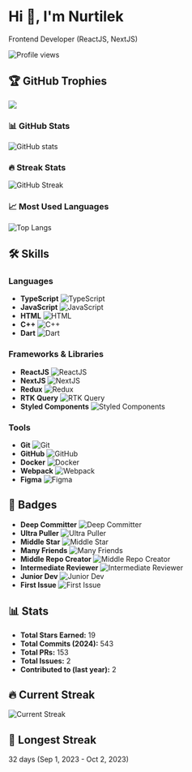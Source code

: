 # Hi 👋, I'm Nurtilek

Frontend Developer (ReactJS, NextJS)

![Profile views](https://komarev.com/ghpvc/?username=nurtimax&label=Profile%20views&color=0e75b6&style=flat)

## 🏆 GitHub Trophies
![](https://github-profile-trophy.vercel.app/?username=your-github-username&theme=discord&no-frame=false&no-bg=true&margin-w=4)

### 📊 GitHub Stats
![GitHub stats](https://github-readme-stats.vercel.app/api?username=your-github-username&show_icons=true&theme=tokyonight)

### 🔥 Streak Stats
![GitHub Streak](https://github-readme-streak-stats.herokuapp.com/?user=your-github-username&theme=tokyonight)

### 📈 Most Used Languages
![Top Langs](https://github-readme-stats.vercel.app/api/top-langs/?username=your-github-username&layout=compact&theme=tokyonight)

## 🛠️ Skills
### Languages
- **TypeScript** ![TypeScript](https://img.shields.io/badge/-TypeScript-3178C6?style=flat-square&logo=typescript&logoColor=white)
- **JavaScript** ![JavaScript](https://img.shields.io/badge/-JavaScript-F7DF1E?style=flat-square&logo=javascript&logoColor=black)
- **HTML** ![HTML](https://img.shields.io/badge/-HTML-E34F26?style=flat-square&logo=html5&logoColor=white)
- **C++** ![C++](https://img.shields.io/badge/-C++-00599C?style=flat-square&logo=c%2B%2B&logoColor=white)
- **Dart** ![Dart](https://img.shields.io/badge/-Dart-0175C2?style=flat-square&logo=dart&logoColor=white)

### Frameworks & Libraries
- **ReactJS** ![ReactJS](https://img.shields.io/badge/-ReactJS-61DAFB?style=flat-square&logo=react&logoColor=black)
- **NextJS** ![NextJS](https://img.shields.io/badge/-NextJS-000000?style=flat-square&logo=next.js&logoColor=white)
- **Redux** ![Redux](https://img.shields.io/badge/-Redux-764ABC?style=flat-square&logo=redux&logoColor=white)
- **RTK Query** ![RTK Query](https://img.shields.io/badge/-RTK%20Query-764ABC?style=flat-square&logo=redux&logoColor=white)
- **Styled Components** ![Styled Components](https://img.shields.io/badge/-Styled%20Components-DB7093?style=flat-square&logo=styled-components&logoColor=white)

### Tools
- **Git** ![Git](https://img.shields.io/badge/-Git-F05032?style=flat-square&logo=git&logoColor=white)
- **GitHub** ![GitHub](https://img.shields.io/badge/-GitHub-181717?style=flat-square&logo=github&logoColor=white)
- **Docker** ![Docker](https://img.shields.io/badge/-Docker-2496ED?style=flat-square&logo=docker&logoColor=white)
- **Webpack** ![Webpack](https://img.shields.io/badge/-Webpack-8DD6F9?style=flat-square&logo=webpack&logoColor=black)
- **Figma** ![Figma](https://img.shields.io/badge/-Figma-F24E1E?style=flat-square&logo=figma&logoColor=white)

## 🏅 Badges
- **Deep Committer** ![Deep Committer](https://img.shields.io/badge/Commits-2.3kpt-2c3e50?style=flat-square)
- **Ultra Puller** ![Ultra Puller](https://img.shields.io/badge/PullRequest-153pt-2c3e50?style=flat-square)
- **Middle Star** ![Middle Star](https://img.shields.io/badge/Stars-19pt-2c3e50?style=flat-square)
- **Many Friends** ![Many Friends](https://img.shields.io/badge/Followers-19pt-2c3e50?style=flat-square)
- **Middle Repo Creator** ![Middle Repo Creator](https://img.shields.io/badge/Repositories-14pt-2c3e50?style=flat-square)
- **Intermediate Reviewer** ![Intermediate Reviewer](https://img.shields.io/badge/Reviews-5pt-2c3e50?style=flat-square)
- **Junior Dev** ![Junior Dev](https://img.shields.io/badge/Experience-7pt-2c3e50?style=flat-square)
- **First Issue** ![First Issue](https://img.shields.io/badge/Issues-2pt-2c3e50?style=flat-square)

## 📊 Stats
- **Total Stars Earned:** 19
- **Total Commits (2024):** 543
- **Total PRs:** 153
- **Total Issues:** 2
- **Contributed to (last year):** 2

## 🔥 Current Streak
![Current Streak](https://github-readme-streak-stats.herokuapp.com/?user=your-github-username&theme=tokyonight)

## 🚀 Longest Streak
32 days (Sep 1, 2023 - Oct 2, 2023)
